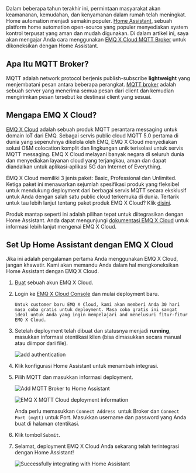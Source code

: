 
Dalam beberapa tahun terakhir ini, permintaan masyarakat akan keamananan, kemudahan, dan kenyamanan dalam rumah telah meningkat. Home automation menjadi semakin populer. [Home Assistant](https://www.home-assistant.io/), sebuah platform home automation open-source yang populer menyediakan system kontrol terpusat yang aman dan mudah digunakan. Di dalam artikel ini, saya akan mengajar Anda cara menggunakan [EMQ X Cloud MQTT Broker](https://cloud.emqx.io/) untuk dikoneksikan dengan Home Assistant.

## Apa Itu MQTT Broker?

MQTT adalah network protocol berjenis publish-subscribe **lightweight** yang menjembatani pesan antara beberapa perangkat. [MQTT broker](https://www.emqx.io/products/broker) adalah sebuah server yang menerima semua pesan dari client dan kemudian mengirimkan pesan tersebut ke destinasi client yang sesuai.

## Mengapa EMQ X Cloud?

[EMQ X Cloud](https://cloud.emqx.io/) adalah sebuah produk MQTT perantara messaging untuk domain IoT dari EMQ. Sebagai servis public cloud MQTT 5.0 pertama di dunia yang sepenuhnya dikelola oleh EMQ, EMQ X Cloud menyediakan solusi O&M colocation komplit dan lingkungan unik terisolasi untuk servis MQTT messaging. EMQ X Cloud melayani banyak negara di seluruh dunia dan menyediakan layanan cloud yang terjangkau, aman dan dapat diandalkan untuk aplikasi-aplikasi 5G dan Internet of Everything. 

 

EMQ X Cloud memiliki 3 jenis paket: Basic, Professional dan Unlimited. Ketiga paket ini menawarkan sejumlah spesifikasi produk yang fleksibel untuk mendukung deployment dari berbagai servis MQTT secara eksklusif untuk Anda dengan salah satu public cloud terkemuka di dunia. Tertarik untuk tau lebih lanjut tentang paket produk EMQ X Cloud? Klik [disini](https://docs.emqx.io/en/cloud/latest/pricing.html).

 

Produk mantap seperti ini adalah pilihan tepat untuk diitegrasikan dengan Home Assistant. Anda dapat mengunjungi [dokumentasi EMQ X Cloud](https://docs.emqx.io/en/cloud/latest/) untuk informasi lebih lanjut mengenai EMQ X Cloud.

## Set Up Home Assistant dengan EMQ X Cloud

Jika ini adalah pengalaman pertama Anda menggunakan EMQ X Cloud, jangan khawatir. Kami akan memandu Anda dalam hal mengkoneksikan Home Assistant dengan EMQ X Cloud.

1. [Buat](https://accounts.emqx.io/signup?continue=https:/cloud.emqx.io/) sebuah akun EMQ X Cloud.

2. Login ke [EMQ X Cloud Console](https://cloud.emqx.io/console/) dan mulai deployment baru.

   ```tip
   Untuk customer baru EMQ X Cloud, kami akan memberi Anda 30 hari masa coba gratis untuk deployment. Masa coba gratis ini sangat ideal untuk Anda yang ingin mempelajari and menelusuri fitur-fitur EMQ X Cloud.
   ```

3. Setelah deployment telah dibuat dan statusnya menjadi **running**, masukkan informasi otentikasi klien (bisa dimasukkan secara manual atau diimpor dari file).

    ![add authentication](https://static.emqx.net/images/9142d9a045b570402515eaa47c6698a6.png)

4. Klik konfigurasi Home Assistant untuk menambah integrasi.

5. Pilih MQTT dan masukkan informasi deployment.

    ![Add MQTT Broker to Home Assistant](https://static.emqx.net/images/1da096c0f7a5f4b200b1f14583c49414.png)

    ![EMQ X MQTT Cloud deployment information](https://static.emqx.net/images/26b958bcc271d1f6801d06152c65fd78.png)

   Anda perlu memasukkan `Connect Address `untuk Broker dan `Connect Port (mqtt)` untuk Port. Masukkan username dan password yang Anda buat di halaman otentikasi.

6. Klik tombol `Submit`.

7. Selamat, deployment EMQ X Cloud Anda sekarang telah terintegrasi dengan Home Assistant!

    ![Successfully integrating with Home Assistant](https://static.emqx.net/images/e6bd46c82942efdbac70ed9d09faa35b.png)
